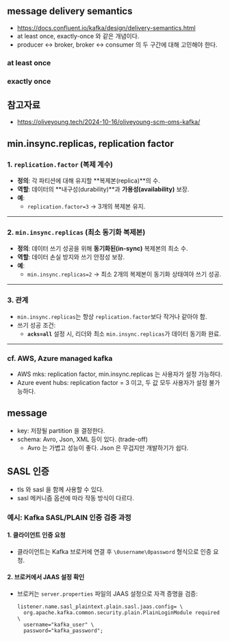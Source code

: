 ## message delivery semantics
- https://docs.confluent.io/kafka/design/delivery-semantics.html
- at least once, exactly-once 와 같은 개념이다.
- producer <-> broker, broker <-> consumer 의 두 구간에 대해 고민해야 한다.

### at least once

### exactly once

## 참고자료
- https://oliveyoung.tech/2024-10-16/oliveyoung-scm-oms-kafka/

## min.insync.replicas, replication factor
### 1. `replication.factor` (복제 계수)
- **정의**: 각 파티션에 대해 유지할 **복제본(replica)**의 수.
- **역할**: 데이터의 **내구성(durability)**과 **가용성(availability)** 보장.
- **예**:
  - `replication.factor=3` → 3개의 복제본 유지.
---
### 2. `min.insync.replicas` (최소 동기화 복제본)
- **정의**: 데이터 쓰기 성공을 위해 **동기화된(in-sync)** 복제본의 최소 수.
- **역할**: 데이터 손실 방지와 쓰기 안정성 보장.
- **예**:
  - `min.insync.replicas=2` → 최소 2개의 복제본이 동기화 상태여야 쓰기 성공.
---
### 3. 관계
- `min.insync.replicas`는 항상 `replication.factor`보다 작거나 같아야 함.
- 쓰기 성공 조건:
  - **`acks=all`** 설정 시, 리더와 최소 `min.insync.replicas`가 데이터 동기화 완료.
---

### cf. AWS, Azure managed kafka
- AWS mks: replication factor, min.insync.replicas 는 사용자가 설정 가능하다.
- Azure event hubs: replication factor = 3 이고, 두 값 모두 사용자가 설정 불가능하다.

## message
- key: 저장될 partition 을 결정한다.
- schema: Avro, Json, XML 등이 있다. (trade-off)
  - Avro 는 가볍고 성능이 좋다. Json 은 무겁지만 개발하기가 쉽다.

## SASL 인증
- tls 와 sasl 을 함께 사용할 수 있다.
- sasl 메커니즘 옵션에 따라 작동 방식이 다르다.

### 예시: Kafka SASL/PLAIN 인증 검증 과정

#### 1. 클라이언트 인증 요청
- 클라이언트는 Kafka 브로커에 연결 후 `\0username\0password` 형식으로 인증 요청.

#### 2. 브로커에서 JAAS 설정 확인
- 브로커는 `server.properties` 파일의 JAAS 설정으로 자격 증명을 검증:
  ```properties
  listener.name.sasl_plaintext.plain.sasl.jaas.config= \
    org.apache.kafka.common.security.plain.PlainLoginModule required \
    username="kafka_user" \
    password="kafka_password";
